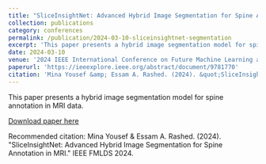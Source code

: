 ```yaml
---
title: "SliceInsightNet: Advanced Hybrid Image Segmentation for Spine Annotation in MRI"
collection: publications
category: conferences
permalink: /publication/2024-03-10-sliceinsightnet-segmentation
excerpt: 'This paper presents a hybrid image segmentation model for spine annotation in MRI data.'
date: 2024-03-10
venue: '2024 IEEE International Conference on Future Machine Learning and Data Science (FMLDS)'
paperurl: 'https://ieeexplore.ieee.org/abstract/document/9781770'
citation: 'Mina Yousef &amp; Essam A. Rashed. (2024). &quot;SliceInsightNet: Advanced Hybrid Image Segmentation for Spine Annotation in MRI.&quot; IEEE FMLDS 2024.'
---
```

This paper presents a hybrid image segmentation model for spine annotation in MRI data.

[Download paper here](https://ieeexplore.ieee.org/abstract/document/9781770)

Recommended citation: Mina Yousef & Essam A. Rashed. (2024). "SliceInsightNet: Advanced Hybrid Image Segmentation for Spine Annotation in MRI." IEEE FMLDS 2024.